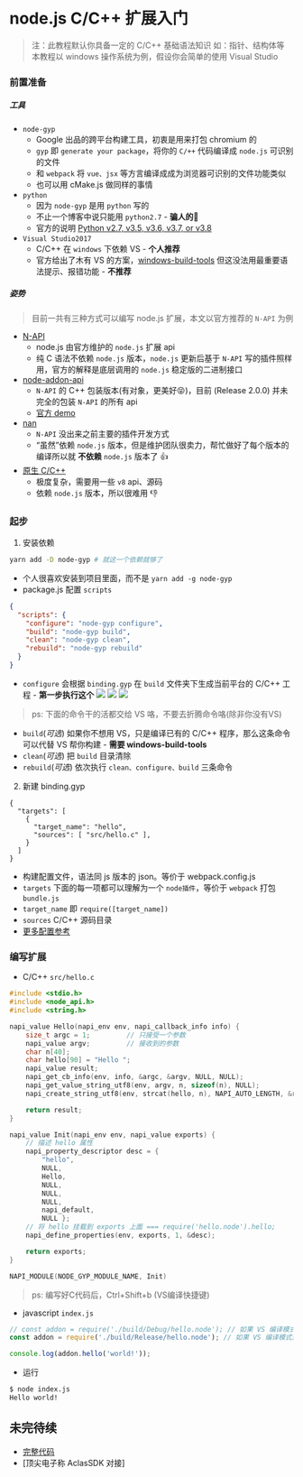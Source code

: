 # node.js C/C++ 扩展入门

> 注：此教程默认你具备一定的 C/C++ 基础语法知识
> 如：指针、结构体等
> 本教程以 windows 操作系统为例，假设你会简单的使用 Visual Studio

### 前置准备

##### 工具
- `node-gyp`
  * Google 出品的跨平台构建工具，初衷是用来打包 chromium 的
  * `gyp` 即 `generate your package`，将你的 `C/++` 代码编译成 `node.js` 可识别的文件
  * 和 `webpack` 将 `vue、jsx` 等方言编译成成为浏览器可识别的文件功能类似
  * 也可以用 cMake.js 做同样的事情
- `python`
  * 因为 `node-gyp` 是用 `python` 写的
  * 不止一个博客中说只能用 `python2.7` - **骗人的**🤬
  * 官方的说明 [Python v2.7, v3.5, v3.6, v3.7, or v3.8](https://github.com/nodejs/node-gyp#readme)
- `Visual Studio2017`
  * C/C++ 在 `windows` 下依赖 VS - **个人推荐**
  * 官方给出了木有 VS 的方案，[windows-build-tools](https://github.com/felixrieseberg/windows-build-tools) 但这没法用最重要语法提示、报错功能 - **不推荐**

##### 姿势

> 目前一共有三种方式可以编写 node.js 扩展，本文以官方推荐的 `N-API` 为例 

- [N-API](https://nodejs.org/dist/latest-v12.x/docs/api/n-api.html) 
  * node.js 由官方维护的 `node.js` 扩展 api
  * 纯 C 语法不依赖 `node.js` 版本，`node.js` 更新后基于 `N-API` 写的插件照样用，官方的解释是底层调用的 `node.js` 稳定版的二进制接口
- [node-addon-api](https://github.com/nodejs/node-addon-api)
  - `N-API` 的 C++ 包装版本(有对象，更美好😝)，目前 (Release 2.0.0) 并未完全的包装 `N-API` 的所有 api
  * [官方 demo](https://github.com/nodejs/node/tree/master/test/addons)
- [nan](https://github.com/nodejs/nan)
  * `N-API` 没出来之前主要的插件开发方式
  * “虽然”依赖 `node.js` 版本，但是维护团队很卖力，帮忙做好了每个版本的编译所以就 **不依赖** `node.js` 版本了 👍
- [原生 C/C++](https://nodejs.org/dist/latest-v12.x/docs/api/addons.html)
  - 极度复杂，需要用一些 `v8` api、源码
  - 依赖 `node.js` 版本，所以很难用 👎


### 起步

1. 安装依赖
```bash
yarn add -D node-gyp # 就这一个依赖就够了
```
- 个人很喜欢安装到项目里面，而不是 `yarn add -g node-gyp`
- package.js 配置 `scripts`
```json
{
  "scripts": {
    "configure": "node-gyp configure",
    "build": "node-gyp build",
    "clean": "node-gyp clean",
    "rebuild": "node-gyp rebuild"
  }
}
```
- `configure` 会根据 `binding.gyp` 在 `build` 文件夹下生成当前平台的 C/C++ 工程 - **第一步执行这个**
![](https://raw.githubusercontent.com/caoxiemeihao/node-addons-hello/master/screenshot/build-folder.jpg)
![](https://raw.githubusercontent.com/caoxiemeihao/node-addons-hello/master/screenshot/vs-launch.jpg)
![](https://raw.githubusercontent.com/caoxiemeihao/node-addons-hello/master/screenshot/vs-struct.jpg)
> ps: 下面的命令干的活都交给 VS 咯，不要去折腾命令咯(除非你没有VS)
- `build`(*可选*) 如果你不想用 VS，只是编译已有的 C/C++ 程序，那么这条命令可以代替 VS 帮你构建 - **需要 windows-build-tools**
- `clean`(*可选*) 把 `build` 目录清除
- `rebuild`(*可选*) 依次执行 `clean、configure、build` 三条命令

2. 新建 binding.gyp
```gyp
{
  "targets": [
    {
      "target_name": "hello",
      "sources": [ "src/hello.c" ],
    }
  ]
}
```
- 构建配置文件，语法同 js 版本的 json。等价于 webpack.config.js
- `targets` 下面的每一项都可以理解为一个 `node插件`，等价于 `webpack` 打包 `bundle.js`
- `target_name` 即 `require([target_name])`
- `sources` C/C++ 源码目录
- [更多配置参考](https://www.cnblogs.com/x_wukong/p/4829598.html)

### 编写扩展

- C/C++ `src/hello.c`

```c
#include <stdio.h>
#include <node_api.h>
#include <string.h>

napi_value Hello(napi_env env, napi_callback_info info) {
	size_t argc = 1;         // 只接受一个参数
	napi_value argv;         // 接收到的参数
	char n[40];
	char hello[90] = "Hello ";
	napi_value result;
	napi_get_cb_info(env, info, &argc, &argv, NULL, NULL);                     // 获取接收参数
	napi_get_value_string_utf8(env, argv, n, sizeof(n), NULL);                 // 将接收到的参数转换为 C 语言类型
	napi_create_string_utf8(env, strcat(hello, n), NAPI_AUTO_LENGTH, &result); // 拼接字符串

	return result;
}

napi_value Init(napi_env env, napi_value exports) {
	// 描述 hello 属性
	napi_property_descriptor desc = {
		"hello",
		NULL,
		Hello,
		NULL,
		NULL,
		NULL,
		napi_default,
		NULL };
	// 将 hello 挂载到 exports 上面 === require('hello.node').hello;
	napi_define_properties(env, exports, 1, &desc);

	return exports;
}

NAPI_MODULE(NODE_GYP_MODULE_NAME, Init)

```

> ps: 编写好C代码后，Ctrl+Shift+b (VS编译快捷键)

- javascript `index.js`
```js
// const addon = require('./build/Debug/hello.node'); // 如果 VS 编译模式是 Debug
const addon = require('./build/Release/hello.node'); // 如果 VS 编译模式是 Release

console.log(addon.hello('world!'));
```

- 运行
```bash
$ node index.js
Hello world!
```

## 未完待续
- [完整代码](https://github.com/caoxiemeihao/node-addons-hello)
- [顶尖电子称 AclasSDK 对接]
